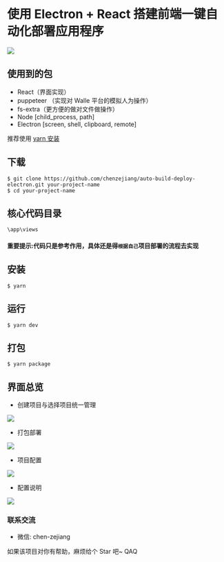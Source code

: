 # 使用 Electron + React 搭建前端一键自动化部署应用程序

![](https://p9-juejin.byteimg.com/tos-cn-i-k3u1fbpfcp/767681038ebe42ba8314af8dc48c561d~tplv-k3u1fbpfcp-zoom-1.image)

## 使用到的包

- React（界面实现）
- puppeteer （实现对 Walle 平台的模拟人为操作）
- fs-extra（更方便的做对文件做操作）
- Node [child_process, path]
- Electron [screen, shell, clipboard, remote]

推荐使用 [yarn 安装](https://yarn.bootcss.com/docs/install/#windows-stable)

## 下载

```
$ git clone https://github.com/chenzejiang/auto-build-deploy-electron.git your-project-name
$ cd your-project-name
```

## 核心代码目录

```
\app\views
```

#### 重要提示:代码只是参考作用，具体还是得`根据自己`项目部署的流程去实现

## 安装

```
$ yarn
```

## 运行

```
$ yarn dev
```

## 打包

```
$ yarn package
```

## 界面总览

- 创建项目与选择项目统一管理

![](https://p6-juejin.byteimg.com/tos-cn-i-k3u1fbpfcp/332abeaa2c9344fb9b40737bf3e521fd~tplv-k3u1fbpfcp-zoom-1.image)

- 打包部署

![](https://p9-juejin.byteimg.com/tos-cn-i-k3u1fbpfcp/45e5a4e5d77c407eacb52e3ca9350cc0~tplv-k3u1fbpfcp-zoom-1.image)

- 项目配置

![](https://p1-juejin.byteimg.com/tos-cn-i-k3u1fbpfcp/4de8d1c2b57b4f6a8931ef072627937e~tplv-k3u1fbpfcp-zoom-1.image)

- 配置说明

![](https://p1-juejin.byteimg.com/tos-cn-i-k3u1fbpfcp/e7fd734b93304502b5f6beee493ef539~tplv-k3u1fbpfcp-zoom-1.image)

### 联系交流

- 微信: chen-zejiang

如果该项目对你有帮助，麻烦给个 Star 吧~ QAQ
